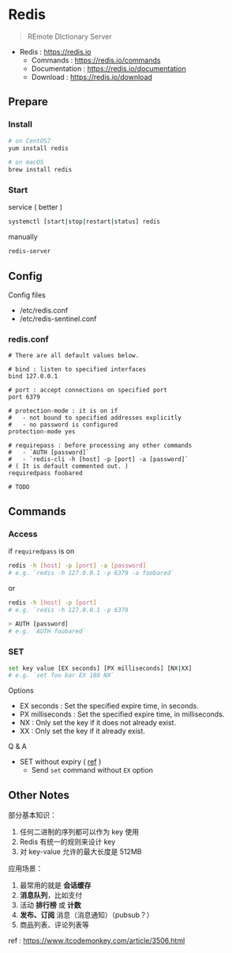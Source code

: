 # Redis

> REmote DIctionary Server

- Redis : https://redis.io
    - Commands : https://redis.io/commands
    - Documentation : https://redis.io/documentation
    - Download : https://redis.io/download

## Prepare

### Install

```bash
# on CentOS7
yum install redis

# on macOS
brew install redis
```

### Start

service ( better )

```bash
systemctl [start|stop|restart|status] redis
```

manually

```bash
redis-server
```

## Config

Config files

- /etc/redis.conf
- /etc/redis-sentinel.conf

### redis.conf

```properties
# There are all default values below.

# bind : listen to specified interfaces
bind 127.0.0.1

# port : accept connections on specified port
port 6379

# protection-mode : it is on if
#   - not bound to specified addresses explicitly
#   - no password is configured
protection-mode yes

# requirepass : before processing any other commands
#   - `AUTH [password]`
#   - `redis-cli -h [host] -p [port] -a [password]`
# ( It is default commented out. )
requiredpass foobared

# TODO
```

## Commands

### Access

if `requiredpass` is on

```bash
redis -h [host] -p [port] -a [password]
# e.g. `redis -h 127.0.0.1 -p 6379 -a foobared`
```

or

```bash
redis -h [host] -p [port]
# e.g. `redis -h 127.0.0.1 -p 6379

> AUTH [password]
# e.g. `AUTH foobared`
```

### SET

```bash
set key value [EX seconds] [PX milliseconds] [NX|XX]
# e.g. `set foo bar EX 180 NX`
```

Options

- EX seconds : Set the specified expire time, in seconds.
- PX milliseconds : Set the specified expire time, in milliseconds.
- NX : Only set the key if it does not already exist.
- XX : Only set the key if it already exist.

Q & A

- SET without expiry ( [ref](https://stackoverflow.com/questions/40019390/redis-set-with-option-without-expiry) )
    - Send `set` command without `EX` option

## Other Notes

部分基本知识：

1. 任何二进制的序列都可以作为 key 使用
2. Redis 有统一的规则来设计 key
3. 对 key-value 允许的最大长度是 512MB

应用场景：

1. 最常用的就是 __会话缓存__
2. __消息队列__，比如支付
3. 活动 __排行榜__ 或 __计数__
4. __发布、订阅__ 消息（消息通知）（pubsub？）
5. 商品列表、评论列表等

ref : https://www.itcodemonkey.com/article/3506.html
